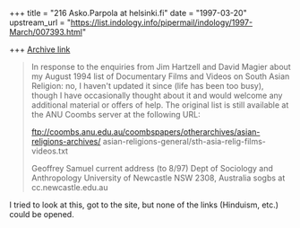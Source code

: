 +++
title = "216 Asko.Parpola at helsinki.fi"
date = "1997-03-20"
upstream_url = "https://list.indology.info/pipermail/indology/1997-March/007393.html"

+++
[Archive link](https://list.indology.info/pipermail/indology/1997-March/007393.html)

>In response to the enquiries from Jim Hartzell and David Magier about my
>August 1994 list of Documentary Films and Videos on South Asian Religion:
>no, I haven't updated it since (life has been too busy), though I have
>occasionally thought about it and would welcome any additional material or
>offers of help.  The original list is still available at the ANU Coombs
>server at the following URL:
>
>ftp://coombs.anu.edu.au/coombspapers/otherarchives/asian-religions-archives/
>asian-religions-general/sth-asia-relig-films-videos.txt
>
>Geoffrey Samuel
>current address (to 8/97)
>Dept of Sociology and Anthropology
>University of Newcastle
>NSW 2308, Australia
>sogbs at cc.newcastle.edu.au

I tried to look at this, got to the site, but none of the links (Hinduism,
etc.) could be opened.








